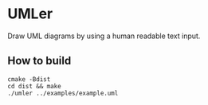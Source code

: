 # UMLer
Draw UML diagrams by using a human readable text input.

## How to build

    cmake -Bdist
    cd dist && make
    ./umler ../examples/example.uml
